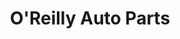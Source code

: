 ---
title: "O'Reilly Auto Parts"
url: /tulsa/oreilly-auto-parts-south-garnett-road/
shop: car parts
---